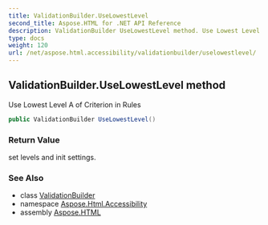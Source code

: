 ```yaml
---
title: ValidationBuilder.UseLowestLevel
second_title: Aspose.HTML for .NET API Reference
description: ValidationBuilder UseLowestLevel method. Use Lowest Level A of Criterion in Rules
type: docs
weight: 120
url: /net/aspose.html.accessibility/validationbuilder/uselowestlevel/
---
```

## ValidationBuilder.UseLowestLevel method

Use Lowest Level A of Criterion in Rules

```csharp
public ValidationBuilder UseLowestLevel()
```

### Return Value

set levels and init settings.

### See Also

* class [ValidationBuilder](../)
* namespace [Aspose.Html.Accessibility](../../../aspose.html.accessibility/)
* assembly [Aspose.HTML](../../../)

